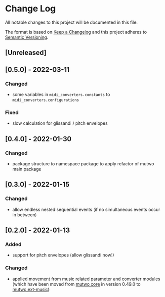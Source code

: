 # Change Log

All notable changes to this project will be documented in this file.

The format is based on [Keep a Changelog](http://keepachangelog.com/)
and this project adheres to [Semantic Versioning](http://semver.org/).

## [Unreleased]

## [0.5.0] - 2022-03-11

### Changed
- some variables in `midi_converters.constants` to `midi_converters.configurations`

### Fixed
- slow calculation for glissandi / pitch envelopes


## [0.4.0] - 2022-01-30

### Changed
- package structure to namespace package to apply refactor of mutwo main package


## [0.3.0] - 2022-01-15

### Changed
- allow endless nested sequential events (if no simultaneous events occur in between)


## [0.2.0] - 2022-01-13

### Added
- support for pitch envelopes (allow glissandi now!)

### Changed
- applied movement from music related parameter and converter modules (which have been moved from [mutwo core](https://github.com/mutwo-org/mutwo) in version 0.49.0 to [mutwo.ext-music](https://github.com/mutwo-org/mutwo.ext-music))
